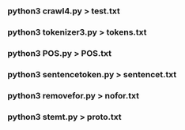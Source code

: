 ### python3 crawl4.py > test.txt 
### python3 tokenizer3.py > tokens.txt
### python3 POS.py > POS.txt
### python3 sentencetoken.py > sentencet.txt
### python3 removefor.py > nofor.txt
### python3 stemt.py > proto.txt